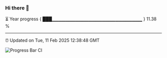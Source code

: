 ### Hi there 👋

⏳ Year progress { ███▁▁▁▁▁▁▁▁▁▁▁▁▁▁▁▁▁▁▁▁▁▁▁▁▁▁▁ } 11.38 %

---

⏰ Updated on Tue, 11 Feb 2025 12:38:48 GMT

![Progress Bar CI](https://github.com/liununu/liununu/workflows/Progress%20Bar%20CI/badge.svg)
